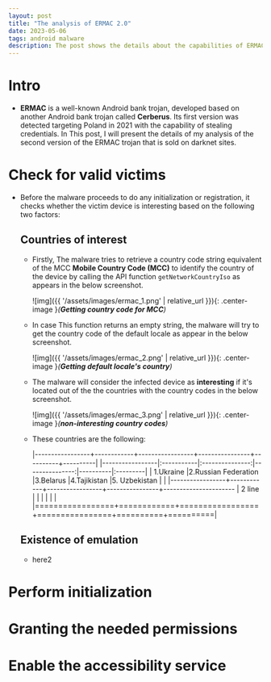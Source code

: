 ```yaml
---
layout: post
title: "The analysis of ERMAC 2.0"
date: 2023-05-06
tags: android malware
description: The post shows the details about the capabilities of ERMAC android bank trojan version 2.0
---
```


# Intro
- **ERMAC** is a well-known Android bank trojan, developed based on another Android bank trojan called **Cerberus**. Its first version was detected targeting Poland in 2021 with the capability of stealing credentials. In This post, I will present the details of my analysis of the second version of the ERMAC trojan that is sold on darknet sites.   

# Check for valid victims
- Before the malware proceeds to do any initialization or registration, it checks whether the victim device is interesting based on the following two factors: 
 
  ## Countries of interest 
  - Firstly, The malware tries to retrieve a country code string equivalent of the MCC **Mobile Country Code (MCC)** to identify the country of the device by calling the API function `getNetworkCountryIso` as appears in the below screenshot. 
  
    ![img]({{ '/assets/images/ermac_1.png' | relative_url }}){: .center-image }*(**Getting country code for MCC**)*
  
  - In case This function returns an empty string, the malware will try to get the country code of the default locale as appear in the below screenshot.
     
     ![img]({{ '/assets/images/ermac_2.png' | relative_url }}){: .center-image }*(**Getting default locale's country**)*
     
  - The malware will consider the infected device as **interesting** if it's located out of the the countries with the country codes in the below screenshot.
     
     ![img]({{ '/assets/images/ermac_3.png' | relative_url }}){: .center-image }*(**non-interesting country codes**)*
  
  - These countries are the following:
  
     |-----------------+------------+-----------------+----------------+----------+----------|
     |-----------------|:-----------|:---------------:|---------------:|----------|:---------|
     | 1.Ukraine     |2.Russian Federation     |3.Belarus     |4.Tajikistan     |5. Uzbekistan |  |
     |-----------------+------------+-----------------+----------------+----------------------
     | 2 line          |            |                 |                |          |          |
     |=================+============+=================+================+==========+==========|

    
     
   
    
  
  
  
  ## Existence of emulation
  - here2


# Perform initialization

# Granting the needed permissions

# Enable the accessibility service

 
